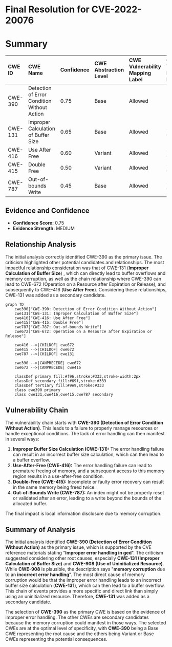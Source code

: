 # Final Resolution for CVE-2022-20076

# Summary
| CWE ID  | CWE Name                                                                                                | Confidence | CWE Abstraction Level | CWE Vulnerability Mapping Label | CWE-Vulnerability Mapping Notes |
| :-------- | :------------------------------------------------------------------------------------------------------- | :---------- | :----------------------- | :------------------------------- | :--------------------------------- |
| CWE-390 | Detection of Error Condition Without Action | 0.75      | Base                    | Allowed                          | Primary CWE                                          |
| CWE-131 | Improper Calculation of Buffer Size | 0.65      | Base                    | Allowed                          | Secondary Candidate                                          |
| CWE-416 | Use After Free                                                                                              | 0.60      | Variant                    | Allowed                        | Secondary Candidate                                          |
| CWE-415 | Double Free                                                                                              | 0.50      | Variant                    | Allowed                        | Secondary Candidate                                          |
| CWE-787 | Out-of-bounds Write                                                                                              | 0.45      | Base                    | Allowed                        | Secondary Candidate                                          |

## Evidence and Confidence

*   **Confidence Score:** 0.75
*   **Evidence Strength:** MEDIUM

## Relationship Analysis
The initial analysis correctly identified CWE-390 as the primary issue. The criticism highlighted other potential candidates and relationships. The most impactful relationship consideration was that of CWE-131 (**Improper Calculation of Buffer Size**) , which can directly lead to buffer overflows and memory corruption, as well as the chain relationship where CWE-390 can lead to CWE-672 (Operation on a Resource after Expiration or Release), and subsequently to CWE-416 (**Use After Free**). Considering these relationships, CWE-131 was added as a secondary candidate.

```mermaid
graph TD
    cwe390["CWE-390: Detection of Error Condition Without Action"]
    cwe131["CWE-131: Improper Calculation of Buffer Size"]
    cwe416["CWE-416: Use After Free"]
    cwe415["CWE-415: Double Free"]
    cwe787["CWE-787: Out-of-bounds Write"]
    cwe672["CWE-672: Operation on a Resource after Expiration or Release"]
    
    cwe416 -->|CHILDOF| cwe672
    cwe415 -->|CHILDOF| cwe672
    cwe787 -->|CHILDOF| cwe131

    cwe390 -->|CANPRECEDE| cwe672
    cwe672 -->|CANPRECEDE| cwe416
    
    classDef primary fill:#f96,stroke:#333,stroke-width:2px
    classDef secondary fill:#69f,stroke:#333
    classDef tertiary fill:#9e9,stroke:#333
    class cwe390 primary
    class cwe131,cwe416,cwe415,cwe787 secondary
```

## Vulnerability Chain
The vulnerability chain starts with **CWE-390 (Detection of Error Condition Without Action)**. This leads to a failure to properly manage resources or handle exceptional conditions. The lack of error handling can then manifest in several ways:

1.  **Improper Buffer Size Calculation (CWE-131):** The error handling failure can result in an incorrect buffer size calculation, which can then lead to a buffer overflow.
2.  **Use-After-Free (CWE-416):** The error handling failure can lead to premature freeing of memory, and a subsequent access to this memory region results in a use-after-free condition.
3.  **Double-Free (CWE-415):** Incomplete or faulty error recovery can result in the same memory being freed twice.
4.  **Out-of-Bounds Write (CWE-787):** An index might not be properly reset or validated after an error, leading to a write beyond the bounds of the allocated buffer.

The final impact is local information disclosure due to memory corruption.

## Summary of Analysis
The initial analysis identified **CWE-390 (Detection of Error Condition Without Action)** as the primary issue, which is supported by the CVE reference materials stating "**Improper error handling in ged**". The criticism suggested considering other root causes, especially **CWE-131 (Improper Calculation of Buffer Size)** and **CWE-908 (Use of Uninitialized Resource)**. While **CWE-908** is plausible, the description says "**memory corruption** due to an **incorrect error handling**". The most direct cause of memory corruption would be that the improper error handling leads to an incorrect buffer size calculation (**CWE-131**), which can then lead to a buffer overflow. This chain of events provides a more specific and direct link than simply using an uninitialized resource. Therefore, **CWE-131** was added as a secondary candidate.

The selection of **CWE-390** as the primary CWE is based on the evidence of improper error handling. The other CWEs are secondary candidates because the memory corruption could manifest in those ways. The selected CWEs are at the optimal level of specificity, with **CWE-390** being a Base CWE representing the root cause and the others being Variant or Base CWEs representing the potential consequences.